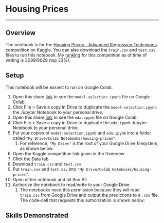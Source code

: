 # Housing Prices

---

## Overview

The notebook is for the [Housing Prices - Advanced Regression Techniques](https://www.kaggle.com/c/house-prices-advanced-regression-techniques/data) competition on Kaggle. You can also download the `train.csv` and `test.csv` files to run this notebook. My [ranking](https://www.kaggle.com/sunlightsky/competitions) for this competition as of time of writing is 3089/9629 (top 33%).



## Setup

This notebook will be easiest to run on Google Colab.

1. Open this share [link](https://colab.research.google.com/drive/1w5AIptS1EI7Cffw19Kqe3bAdqBHgRMQu?usp=sharing) to see the `model-selection.ipynb` file on Google Colab.
2. Click File > Save a copy in Drive to duplicate the `model-selection.ipynb` the Jupyter Notebook to your personal drive.
3. Open this share [link](https://colab.research.google.com/drive/18rJe-y9QW6VWWT8UkdoWCXaG7uEgRlsL) to see the `eda.ipynb` file on Google Colab
4. Click File > Save a copy in Drive to duplicate the `eda.ipynb` Jupyter Notebook to your personal drive.
5. Put your copies of `model-selection.ipynb` and `eda.ipynb` into a folder called  `"My Drive/Colab Notebooks/housing-prices"`.
   1. For reference, `"My Drive"` is the root of your Google Drive filesystem, as shown below:
6. Open the Kaggle competition link given in the Overview
7. Click the Data tab
8. Download `train.csv` and `test.csv`
9. Put `train.csv` and `test.csv` into `"My Drive/Colab Notebooks/housing-prices"`.
10. Open either notebook and hit Run All
11. Authorize the notebook to read/write to your Google Drive
    1. The notebooks need this permission because they will read `train.csv` from Google Drive and output the predictions to a `.csv` file. The code-cell that requests this authorization is shown below:



## Skills Demonstrated

